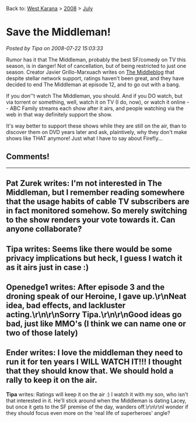Back to: [West Karana](/posts/westkarana.md) > [2008](/posts/2008/westkarana.md) > [July](./westkarana.md)
# Save the Middleman!

*Posted by Tipa on 2008-07-22 15:03:33*

Rumor has it that The Middleman, probably the best SF/comedy on TV this season, is in danger! Not of cancellation, but of being restricted to just one season. Creator Javier Grillo-Marxuach writes on [The Middleblog](http://themiddleblog.livejournal.com/32682.html) that despite stellar network support, ratings haven't been great, and they have decided to end The Middleman at episode 12, and to go out with a bang.

If you don''t watch The Middleman, you should. And if you DO watch, but via torrent or something, well, watch it on TV (I do, now), or watch it online -- ABC Family streams each show after it airs, and people watching via the web in that way definitely support the show.

It's way better to support these shows while they are still on the air, than to discover them on DVD years later and ask, plaintively, why they don't make shows like THAT anymore! Just what I have to say about Firefly...

## Comments!
---
**Pat Zurek** writes: I'm not interested in The Middleman, but I remember reading somewhere that the usage habits of cable TV subscribers are in fact monitored somehow.  So merely switching to the show renders your vote towards it.  Can anyone collaborate?
---
**Tipa** writes: Seems like there would be some privacy implications but heck, I guess I watch it as it airs just in case :)
---
**Openedge1** writes: After episode 3 and the droning speak of our Heroine, I gave up.\r\nNeat idea, bad effects, and lackluster acting.\r\n\r\nSorry Tipa.\r\n\r\nGood ideas go bad, just like MMO's (I think we can name one or two of those lately)
---
**Ender** writes: I love the middleman they need to run it for ten years I WILL WATCH IT!!! I thought that they should know that. We should hold a rally to keep it on the air.
---
**Tipa** writes: Ratings will keep it on the air :) I watch it with my son, who isn't that interested in it. He'll stick around when the Middleman is dating Lacey, but once it gets to the SF premise of the day, wanders off.\r\n\r\nI wonder if they should focus even more on the 'real life of superheroes' angle?
